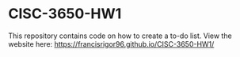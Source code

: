 # CISC-3650-HW1
This repository contains code on how to create a to-do list.
View the website here: https://francisrigor96.github.io/CISC-3650-HW1/
